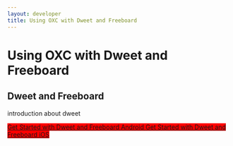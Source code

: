 ```yaml
---
layout: developer
title: Using OXC with Dweet and Freeboard
---
```


<div class="page-header">
    <h1>Using OXC with Dweet and Freeboard</h1>
</div>

<h2>Dweet and Freeboard</h2>

<p>introduction about dweet</p>

<a class="btn btn-success btn-lg dweet"  href="/dweet/dweet-freeboard-android.html" style="background-color: red;">
Get Started with Dweet and Freeboard Android
</a>

<a class="btn btn-success btn-lg dweet"  href="/dweet/dweet-freeboard-ios.html" style="background-color: red;">
Get Started with Dweet and Freeboard iOS
</a>

